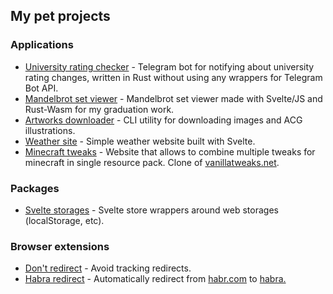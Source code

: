 ## My pet projects

### Applications

- [University rating checker](https://github.com/istudyatuni/uni-rating-checker) - Telegram bot for notifying about university rating changes, written in Rust without using any wrappers for Telegram Bot API.
- [Mandelbrot set viewer](https://github.com/istudyatuni/mandelbrot) - Mandelbrot set viewer made with Svelte/JS and Rust-Wasm for my graduation work.
- [Artworks downloader](https://github.com/istudyatuni/artworks-downloader) - CLI utility for downloading images and ACG illustrations.
- [Weather site](https://github.com/istudyatuni/weather-site) - Simple weather website built with Svelte.
- [Minecraft tweaks](https://github.com/minetower/minecraft-tweaks) - Website that allows to combine multiple tweaks for minecraft in single resource pack. Clone of [vanillatweaks.net](https://vanillatweaks.net).

### Packages

- [Svelte storages](https://github.com/istudyatuni/svelte-storages) - Svelte store wrappers around web storages (localStorage, etc).

### Browser extensions

- [Don't redirect](https://github.com/istudyatuni/dont-redirect) - Avoid tracking redirects.
- [Habra redirect](https://github.com/istudyatuni/habra-redirect) - Automatically redirect from [habr.com](https://habr.com) to [habra.](https://geekr.vercel.app)
